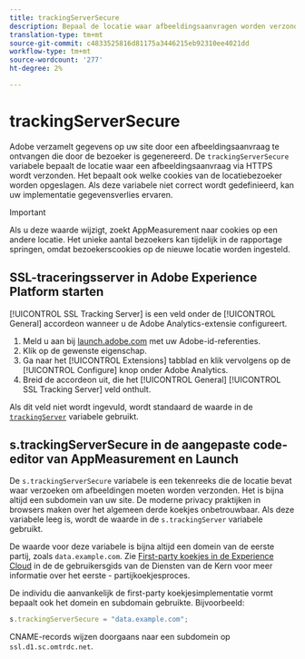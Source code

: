 ```yaml
---
title: trackingServerSecure
description: Bepaal de locatie waar afbeeldingsaanvragen worden verzonden op HTTPS-pagina's.
translation-type: tm+mt
source-git-commit: c4833525816d81175a3446215eb92310ee4021dd
workflow-type: tm+mt
source-wordcount: '277'
ht-degree: 2%

---
```



# trackingServerSecure

Adobe verzamelt gegevens op uw site door een afbeeldingsaanvraag te ontvangen die door de bezoeker is gegenereerd. De `trackingServerSecure` variabele bepaalt de locatie waar een afbeeldingsaanvraag via HTTPS wordt verzonden. Het bepaalt ook welke cookies van de locatiebezoeker worden opgeslagen. Als deze variabele niet correct wordt gedefinieerd, kan uw implementatie gegevensverlies ervaren.

>[!IMPORTANT]
>
>Als u deze waarde wijzigt, zoekt AppMeasurement naar cookies op een andere locatie. Het unieke aantal bezoekers kan tijdelijk in de rapportage springen, omdat bezoekerscookies op de nieuwe locatie worden ingesteld.

## SSL-traceringsserver in Adobe Experience Platform starten

[!UICONTROL SSL Tracking Server] is een veld onder de [!UICONTROL General] accordeon wanneer u de Adobe Analytics-extensie configureert.

1. Meld u aan bij [launch.adobe.com](https://launch.adobe.com) met uw Adobe-id-referenties.
2. Klik op de gewenste eigenschap.
3. Ga naar het [!UICONTROL Extensions] tabblad en klik vervolgens op de [!UICONTROL Configure] knop onder Adobe Analytics.
4. Breid de accordeon uit, die het [!UICONTROL General] [!UICONTROL SSL Tracking Server] veld onthult.

Als dit veld niet wordt ingevuld, wordt standaard de waarde in de [`trackingServer`](trackingserver.md) variabele gebruikt.

## s.trackingServerSecure in de aangepaste code-editor van AppMeasurement en Launch

De `s.trackingServerSecure` variabele is een tekenreeks die de locatie bevat waar verzoeken om afbeeldingen moeten worden verzonden. Het is bijna altijd een subdomein van uw site. De moderne privacy praktijken in browsers maken over het algemeen derde koekjes onbetrouwbaar. Als deze variabele leeg is, wordt de waarde in de `s.trackingServer` variabele gebruikt.

De waarde voor deze variabele is bijna altijd een domein van de eerste partij, zoals `data.example.com`. Zie [First-party koekjes in de Experience Cloud](https://docs.adobe.com/content/help/en/core-services/interface/ec-cookies/cookies-first-party.html) in de de gebruikersgids van de Diensten van de Kern voor meer informatie over het eerste - partijkoekjesproces.

De individu die aanvankelijk de first-party koekjesimplementatie vormt bepaalt ook het domein en subdomain gebruikte. Bijvoorbeeld:

```js
s.trackingServerSecure = "data.example.com";
```

CNAME-records wijzen doorgaans naar een subdomein op `ssl.d1.sc.omtrdc.net`.
